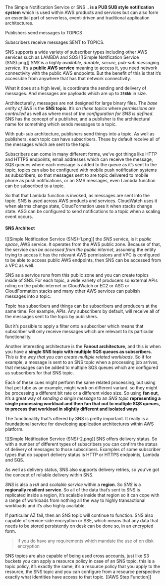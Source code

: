 The Simple Notification Service or SNS .. **is a PUB SUB style notification system** which is used within AWS products and services but can also form an essential part of serverless, event-driven and traditional application architectures.

Publishers send messages to TOPICS

Subscribers receive messages SENT to TOPICS.

SNS supports a wide variety of subscriber types including other AWS services such as LAMBDA and SQS
![[Simple Notification Service (SNS).png]]
*SNS* is a *highly available, durable, secure, pub-sub messaging service*. It’s a **public AWS service** meaning to access it, you need network connectivity with the public AWS endpoints. But the benefit of this is that it’s accessible from anywhere that has that network connectivity.

What it does at a high level, is coordinate the sending and delivery of messages. And messages are payloads which are up to **`256kb`** in size.

Architecturally, messages are not designed for large binary files. The *base entity of SNS* is the **SNS topic**. It’s *on these topics* where *permissions are controlled* as well as where most of *the configuration for SNS is defined*. SNS has the concept of a publisher, and a publisher is the architectural name for something which sends messages to a topic.

With pub-sub architecture, publishers send things into a topic. As well as publishers, each topic can have subscribers. These by default receive all of the messages which are sent to the topic.

Subscribers can come in many different forms, we’ve got things like HTTP and HTTPS endpoints, email addresses which can receive the message, SQS queues where each message is added to the queue as it’s sent to the topic, topics can also be configured with mobile push notification systems as subscribers, so that messages sent to are topic delivered to mobile phone as push notifications, or an SMS messages, even Lambda function can be subscribed to a topic.

So that that Lambda function is invoked, as messages are sent into the topic. SNS is used across AWS products and services. CloudWatch uses it when alarms change state, CloudFormation uses it when stacks change state. ASG can be configured to send notifications to a topic when a scaling event occurs.
#### SNS Architect
![[Simple Notification Service (SNS)-1.png]]
the *SNS* service, is it *public space*, AWS service. It operates from the AWS public zone. Because of that, the service *can be accessed from the public internet*, assuming the entity trying to access it has the relevant AWS permissions and VPC is configured to be able to access public AWS endpoints, then SNS can be accessed from a VPC as well.

SNS as a service runs from this public zone and you can create topics inside of SNS. For each topic, a wide variety of producers so external APIs ruling on the public internet or CloudWatch or EC2 or ASG or CloudFormation stacks and many other AWS services can publish messages into a topic.

Topic has subscribers and things can be subscribers and producers at the same time. For example, APIs. Any subscribers by default, will receive all of the messages sent to the topic by publishers.

But it’s possible to apply a filter onto a subscriber which means that subscriber will only receive messages which are relevant to its particular functionality.

Another interesting architecture is the **Fanout architecture**, and this is when you have a **single SNS topic with multiple SQS queues as subscribers**. *This is the way that you can create multiple related workloads*. So if for example, a message is sent to an SNS topic when a processing job arrives, that messages can be added to multiple SQS queues which are configured as subscribers for that SNS topic.

Each of these cues might perform the same related processing, but using that pet tube as an example, might work on different variant. so they might be processing a different bit rate or a different video size. So using **fan out**, it’s a great way of *sending a single message* to an *SNS topic* **representing a single processing workload and then fan that out to multiple SQS queues, to process that workload in slightly different and isolated ways**

The functionality that’s offered by SNS is pretty important. It really is a foundational service for developing application architectures within AWS platform.

![[Simple Notification Service (SNS)-2.png]]
SNS offers delivery status. So with a number of different types of subscribers you can confirm the status of delivery of messages to those subscribers. Examples of some subscriber types that do support delivery status is HTTP or HTTPS endpoints, Lambda and SQS.

As well as delivery status, SNS also supports delivery retries, so you’ve got the concept of reliable delivery within SNS.

*SNS* is also a *HA* and *scalable service* within a **region**. So *SNS* is a **regionally resilient service**. So all of the data that’s sent to SNS is replicated inside a region, it’s scalable inside that region so it can cope with a range of workloads from nothing all the way to highly transactional workloads and it’s also highly available.

If particular AZ fail, then an SNS topic will continue to function. SNS also capable of service-side encryption or SSE, which means that any data that needs to be stored persistently on desk can be done so, in an encrypted form.

> If you do have any requirements which mandate the use of on disk encryption

SNS topics are also capable of being used cross accounts, just like S3 buckets you can apply a resource policy in case of an SNS topic, this is a topic policy, it’s exactly the same, it’s a resource policy that you apply to the resource, the SNS topic and you can configure from a resource perspective exactly what identities have access to that topic.
[[AWS Step Function]]